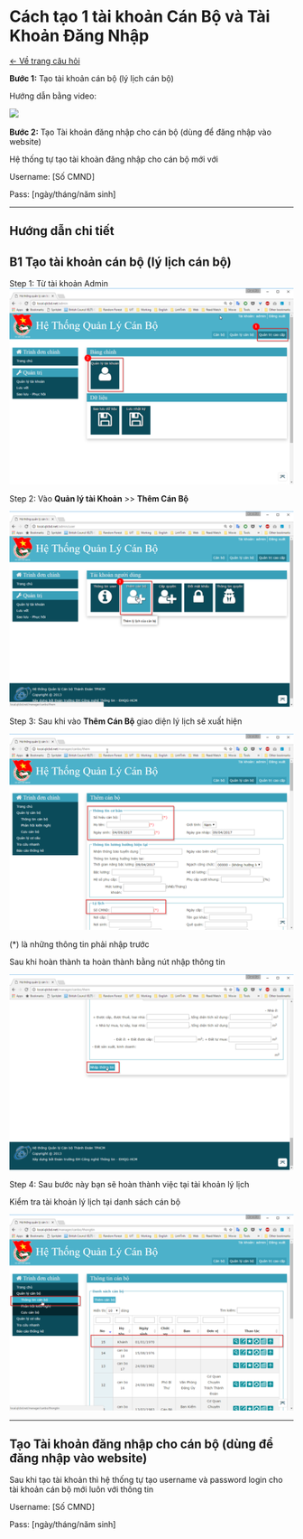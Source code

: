 # Cách tạo 1 tài khoản Cán Bộ và Tài Khoản Đăng Nhập #

[<- Về trang câu hỏi ](/tutorial/menu_cau-hoi-thuong-gap.html)

**Bước 1:** Tạo tài khoản cán bộ (lý lịch cán bộ)

Hướng dẫn bằng video:

![](image\Screenshots\2017-04\2017-04\hd_taolylichcanbo.gif)

**Bước 2:** Tạo Tài khoản đăng nhập cho cán bộ (dùng để đăng nhập vào website)

Hệ thống tự tạo tài khoàn đăng nhập cho cán bộ mới với 

Username: [Số CMND]

Pass: [ngày/tháng/năm sinh]



----------
## Hướng dẫn chi tiết ##
## B1 Tạo tài khoản cán bộ (lý lịch cán bộ) ##

Step 1: Từ tài khoản Admin 
![](image\Screenshots\2017-04\chrome_2017-04-09_14-07-58.png)

Step 2: Vào **Quản lý tài Khoản** >> **Thêm Cán Bộ**

![](image\Screenshots\2017-04\chrome_2017-04-09_14-13-53.png)

Step 3: Sau khi vào **Thêm Cán Bộ** giao diện lý lịch sẽ xuất hiện 


![](image\Screenshots\2017-04\chrome_2017-04-09_14-15-55.png)

(*) là những thông tin phải nhập trước 


Sau khi hoàn thành ta hoàn thành bằng nút nhập thông tin 

![](image\Screenshots\2017-04\chrome_2017-04-09_14-18-22.png)

Step 4: Sau bước này bạn sẽ hoàn thành việc tại tài khoản lý lịch

Kiểm tra tài khoản lý lịch tại danh sách cán bộ

![](image\Screenshots\2017-04\chrome_2017-04-09_14-19-48.png)



----
## Tạo Tài khoản đăng nhập cho cán bộ (dùng để đăng nhập vào website) ##

Sau khi tạo tài khoản thì hệ thống tự tạo username và password login cho tài khoản cán bộ mới luôn với thông tin 

Username: [Số CMND]

Pass: [ngày/tháng/năm sinh]